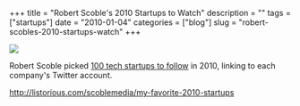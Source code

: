 +++
title = "Robert Scoble's 2010 Startups to Watch"
description = ""
tags = ["startups"]
date = "2010-01-04"
categories = ["blog"]
slug = "robert-scobles-2010-startups-watch"
+++



  <div class="notebook-screenshot"><a href="http://listorious.com/scoblemedia/my-favorite-2010-startups"><img id='bluga-thumbnail-2258' class='bluga-thumbnail large' src='http://media.konigi.com/bluga/
wt4b421a9b4449b_large.jpg'/></a></div><p>Robert Scoble picked <a href="http://listorious.com/scoblemedia/my-favorite-2010-startups">100 tech startups to follow</a> in 2010, linking to each company's Twitter account.</p>

    
  <a href="http://listorious.com/scoblemedia/my-favorite-2010-startups">http://listorious.com/scoblemedia/my-favorite-2010-startups</a>
